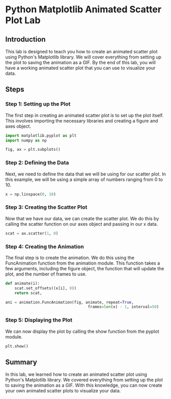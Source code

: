 # Python Matplotlib Animated Scatter Plot Lab

## Introduction

This lab is designed to teach you how to create an animated scatter plot using Python's Matplotlib library. We will cover everything from setting up the plot to saving the animation as a GIF. By the end of this lab, you will have a working animated scatter plot that you can use to visualize your data.

## Steps

### Step 1: Setting up the Plot

The first step in creating an animated scatter plot is to set up the plot itself. This involves importing the necessary libraries and creating a figure and axes object.

```python
import matplotlib.pyplot as plt
import numpy as np

fig, ax = plt.subplots()
```

### Step 2: Defining the Data

Next, we need to define the data that we will be using for our scatter plot. In this example, we will be using a simple array of numbers ranging from 0 to 10.

```python
x = np.linspace(0, 10)
```

### Step 3: Creating the Scatter Plot

Now that we have our data, we can create the scatter plot. We do this by calling the scatter function on our axes object and passing in our x data.

```python
scat = ax.scatter(1, 0)
```

### Step 4: Creating the Animation

The final step is to create the animation. We do this using the FuncAnimation function from the animation module. This function takes a few arguments, including the figure object, the function that will update the plot, and the number of frames to use.

```python
def animate(i):
    scat.set_offsets((x[i], 0))
    return scat,

ani = animation.FuncAnimation(fig, animate, repeat=True,
                                    frames=len(x) - 1, interval=50)
```

### Step 5: Displaying the Plot

We can now display the plot by calling the show function from the pyplot module.

```python
plt.show()
```

## Summary

In this lab, we learned how to create an animated scatter plot using Python's Matplotlib library. We covered everything from setting up the plot to saving the animation as a GIF. With this knowledge, you can now create your own animated scatter plots to visualize your data.
